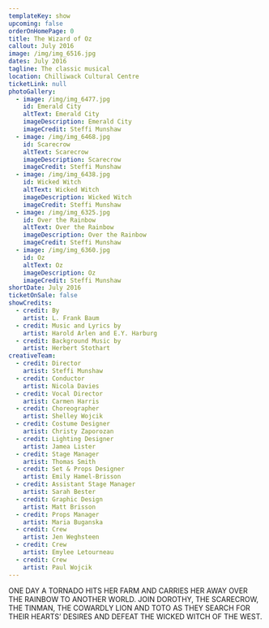 ```yaml
---
templateKey: show
upcoming: false
orderOnHomePage: 0
title: The Wizard of Oz
callout: July 2016
image: /img/img_6516.jpg
dates: July 2016
tagline: The classic musical
location: Chilliwack Cultural Centre
ticketLink: null
photoGallery:
  - image: /img/img_6477.jpg
    id: Emerald City
    altText: Emerald City
    imageDescription: Emerald City
    imageCredit: Steffi Munshaw
  - image: /img/img_6468.jpg
    id: Scarecrow
    altText: Scarecrow
    imageDescription: Scarecrow
    imageCredit: Steffi Munshaw
  - image: /img/img_6438.jpg
    id: Wicked Witch
    altText: Wicked Witch
    imageDescription: Wicked Witch
    imageCredit: Steffi Munshaw
  - image: /img/img_6325.jpg
    id: Over the Rainbow
    altText: Over the Rainbow
    imageDescription: Over the Rainbow
    imageCredit: Steffi Munshaw
  - image: /img/img_6360.jpg
    id: Oz
    altText: Oz
    imageDescription: Oz
    imageCredit: Steffi Munshaw
shortDate: July 2016
ticketOnSale: false
showCredits:
  - credit: By
    artist: L. Frank Baum
  - credit: Music and Lyrics by
    artist: Harold Arlen and E.Y. Harburg
  - credit: Background Music by
    artist: Herbert Stothart
creativeTeam:
  - credit: Director
    artist: Steffi Munshaw
  - credit: Conductor
    artist: Nicola Davies
  - credit: Vocal Director
    artist: Carmen Harris
  - credit: Choreographer
    artist: Shelley Wojcik
  - credit: Costume Designer
    artist: Christy Zaporozan
  - credit: Lighting Designer
    artist: Jamea Lister
  - credit: Stage Manager
    artist: Thomas Smith
  - credit: Set & Props Designer
    artist: Emily Hamel-Brisson
  - credit: Assistant Stage Manager
    artist: Sarah Bester
  - credit: Graphic Design
    artist: Matt Brisson
  - credit: Props Manager
    artist: Maria Buganska
  - credit: Crew
    artist: Jen Weghsteen
  - credit: Crew
    artist: Emylee Letourneau
  - credit: Crew
    artist: Paul Wojcik
---
```


ONE DAY A TORNADO HITS HER FARM AND CARRIES HER AWAY OVER THE RAINBOW TO ANOTHER WORLD. JOIN DOROTHY, THE SCARECROW, THE TINMAN, THE COWARDLY LION AND TOTO AS THEY SEARCH FOR THEIR HEARTS’ DESIRES AND DEFEAT THE WICKED WITCH OF THE WEST.
